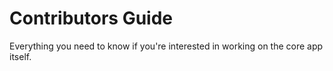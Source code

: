 # Contributors Guide

Everything you need to know if you're interested in working on the core app itself.
